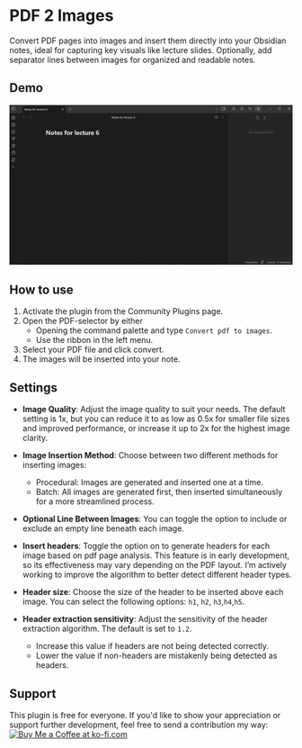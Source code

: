 # PDF 2 Images

Convert PDF pages into images and insert them directly into your Obsidian notes, ideal for capturing key visuals like lecture slides. Optionally, add separator lines between images for organized and readable notes.

## Demo
![demo](https://github.com/RasmusAChr/PDF2Images/blob/master/resources/demo.gif?raw=true)

## How to use

1. Activate the plugin from the Community Plugins page.
2. Open the PDF-selector by either
 	- Opening the command palette and type `Convert pdf to images`.
	- Use the ribbon in the left menu.
3. Select your PDF file and click convert.
4. The images will be inserted into your note.

## Settings
- **Image Quality**: Adjust the image quality to suit your needs. The default setting is 1x, but you can reduce it to as low as 0.5x for smaller file sizes and improved performance, or increase it up to 2x for the highest image clarity.

- **Image Insertion Method**: Choose between two different methods for inserting images:
    - Procedural: Images are generated and inserted one at a time.
    - Batch: All images are generated first, then inserted simultaneously for a more streamlined process.

- **Optional Line Between Images**: You can toggle the option to include or exclude an empty line beneath each image. 

- **Insert headers**: Toggle the option on to generate headers for each image based on pdf page analysis. This feature is in early development, so its effectiveness may vary depending on the PDF layout. I’m actively working to improve the algorithm to better detect different header types.

- **Header size**: Choose the size of the header to be inserted above each image. You can select the following options: `h1`, `h2`, `h3`,`h4`,`h5`.

- **Header extraction sensitivity**: Adjust the sensitivity of the header extraction algorithm. The default is set to `1.2`.
    - Increase this value if headers are not being detected correctly. 
    - Lower the value if non-headers are mistakenly being detected as headers. 


## Support
This plugin is free for everyone. If you'd like to show your appreciation or support further development, feel free to send a contribution my way:<br>
<a href='https://ko-fi.com/Q5Q814LKGT' target='_blank'><img height='50' style='border:0px;height:50px;' src='https://storage.ko-fi.com/cdn/kofi3.png?v=3' border='0' alt='Buy Me a Coffee at ko-fi.com' /></a>
